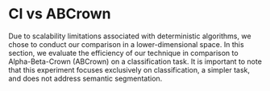 # CI vs ABCrown

Due to scalability limitations associated with deterministic algorithms, we chose to conduct our comparison in a lower-dimensional space. In this section, we evaluate the efficiency of our technique in comparison to Alpha-Beta-Crown (ABCrown) on a classification task. It is important to note that this experiment focuses exclusively on classification, a simpler task, and does not address semantic segmentation.
